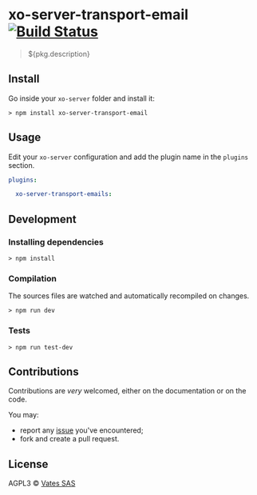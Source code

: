 # xo-server-transport-email [![Build Status](https://travis-ci.org/vatesfr/xo-server-transport-email.png?branch=master)](https://travis-ci.org/vatesfr/xo-server-transport-email)

> ${pkg.description}

## Install

Go inside your `xo-server` folder and install it:

```
> npm install xo-server-transport-email
```

## Usage

Edit your `xo-server` configuration and add the plugin name in the `plugins` section.

```yaml
plugins:

  xo-server-transport-emails:
```

## Development

### Installing dependencies

```
> npm install
```

### Compilation

The sources files are watched and automatically recompiled on changes.

```
> npm run dev
```

### Tests

```
> npm run test-dev
```

## Contributions

Contributions are *very* welcomed, either on the documentation or on
the code.

You may:

- report any [issue](https://google.com/vatesfr/xo-server-transport-email/issues)
  you've encountered;
- fork and create a pull request.

## License

AGPL3 © [Vates SAS](http://vates.fr)
